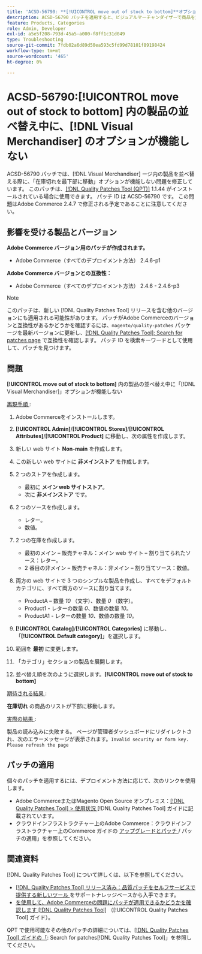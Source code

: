 ```yaml
---
title: 'ACSD-56790: **[!UICONTROL move out of stock to bottom]**オプションが、 [!DNL Visual Merchandiser] 内の製品の並べ替え中に機能しない'
description: ACSD-56790 パッチを適用すると、ビジュアルマーチャンダイザーで商品を並べ替えている際に、「在庫切れを最下部に移動」オプションが機能しないAdobe Commerceの問題が修正されます。
feature: Products, Categories
role: Admin, Developer
exl-id: a5e5f208-793d-45a5-a000-f8ff1c31d049
type: Troubleshooting
source-git-commit: 7fdb02a6d89d50ea593c5fd99d78101f89198424
workflow-type: tm+mt
source-wordcount: '465'
ht-degree: 0%

---
```


# ACSD-56790:**[!UICONTROL move out of stock to bottom]** 内の製品の並べ替え中に、[!DNL Visual Merchandiser] のオプションが機能しない

ACSD-56790 パッチでは、[!DNL Visual Merchandiser] ージ内の製品を並べ替える際に、「在庫切れを最下部に移動」オプションが機能しない問題を修正しています。 このパッチは、[[!DNL Quality Patches Tool (QPT)]](https://experienceleague.adobe.com/en/docs/commerce-operations/tools/quality-patches-tool/quality-patches-tool-to-self-serve-quality-patches) 1.1.44 がインストールされている場合に使用できます。 パッチ ID は ACSD-56790 です。 この問題はAdobe Commerce 2.4.7 で修正される予定であることに注意してください。

## 影響を受ける製品とバージョン

**Adobe Commerce バージョン用のパッチが作成されます。**

* Adobe Commerce（すべてのデプロイメント方法） 2.4.6-p1

**Adobe Commerce バージョンとの互換性：**

* Adobe Commerce（すべてのデプロイメント方法） 2.4.6 - 2.4.6-p3

>[!NOTE]
>
>このパッチは、新しい [!DNL Quality Patches Tool] リリースを含む他のバージョンにも適用される可能性があります。 パッチがAdobe Commerceのバージョンと互換性があるかどうかを確認するには、`magento/quality-patches` パッケージを最新バージョンに更新し、[[!DNL Quality Patches Tool]: Search for patches page](https://experienceleague.adobe.com/tools/commerce-quality-patches/index.html) で互換性を確認します。 パッチ ID を検索キーワードとして使用して、パッチを見つけます。

## 問題

**[!UICONTROL move out of stock to bottom]** 内の製品の並べ替え中に「[!DNL Visual Merchandiser]」オプションが機能しない

<u> 再現手順 </u>:

1. Adobe Commerceをインストールします。
1. **[!UICONTROL Admin]**/**[!UICONTROL Stores]**/**[!UICONTROL Attributes]**/**[!UICONTROL Product]** に移動し、次の属性を作成します。
1. 新しい web サイト **Non-main** を作成します。
1. この新しい web サイトに **非メインストア** を作成します。
1. 2 つのストアを作成します。

   * 最初に **メイン web サイトストア**。
   * 次に **非メインストア** です。

1. 2 つのソースを作成します。
   * レター。
   * 数値。

1. 2 つの在庫を作成します。
   * 最初のメイン – 販売チャネル：メイン web サイト – 割り当てられたソース：レター。
   * 2 番目の非メイン – 販売チャネル：非メイン – 割り当てソース：数値。

1. 両方の web サイトで 3 つのシンプルな製品を作成し、すべてをデフォルト カテゴリに、すべて両方のソースに割り当てます。

   * ProductA – 数量 *10* （文字）、数量 *0* （数字）。
   * Product1 - レターの数量 *0*、数値の数量 *10*。
   * ProductA1 - レターの数量 *10*、数値の数量 *10*。

1. **[!UICONTROL Catalog]**/**[!UICONTROL Categories]** に移動し、「**[!UICONTROL Default category]**」を選択します。
1. 範囲を **最初** に変更します。
1. 「カテゴリ」セクションの製品を展開します。
1. 並べ替え順を次のように選択します。**[!UICONTROL move out of stock to bottom]**

<u> 期待される結果 </u>:

**在庫切れ** の商品のリストが下部に移動します。

<u> 実際の結果 </u>:

製品の読み込みに失敗する。 ページが管理者ダッシュボードにリダイレクトされ、次のエラーメッセージが表示されます。`Invalid security or form key. Please refresh the page`

## パッチの適用

個々のパッチを適用するには、デプロイメント方法に応じて、次のリンクを使用します。

* Adobe CommerceまたはMagento Open Source オンプレミス：[[!DNL Quality Patches Tool] > 使用状況 ](/help/tools/quality-patches-tool/usage.md)[!DNL Quality Patches Tool] ガイドに記載されています。
* クラウドインフラストラクチャー上のAdobe Commerce：クラウドインフラストラクチャー上のCommerce ガイドの [ アップグレードとパッチ ](https://experienceleague.adobe.com/docs/commerce-cloud-service/user-guide/develop/upgrade/apply-patches.html)/ パッチの適用」を参照してください。

## 関連資料

[!DNL Quality Patches Tool] について詳しくは、以下を参照してください。

* [[!DNL Quality Patches Tool]  リリース済み：品質パッチをセルフサービスで提供する新しいツール ](https://experienceleague.adobe.com/en/docs/commerce-operations/tools/quality-patches-tool/quality-patches-tool-to-self-serve-quality-patches) をサポートナレッジベースから入手できます。
* [ を使用して、Adobe Commerceの問題にパッチが適用できるかどうかを確認します  [!DNL Quality Patches Tool]](/help/tools/quality-patches-tool/patches-available-in-qpt/check-patch-for-magento-issue-with-magento-quality-patches.md) （[!UICONTROL Quality Patches Tool] ガイド）。


QPT で使用可能なその他のパッチの詳細については、[[!DNL Quality Patches Tool] ガイドの「](https://experienceleague.adobe.com/tools/commerce-quality-patches/index.html): Search for patches[!DNL Quality Patches Tool]」を参照してください。
